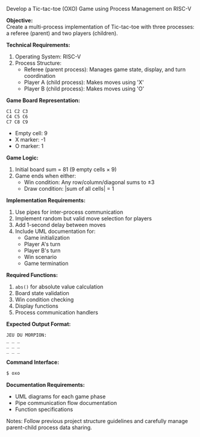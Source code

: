 Develop a Tic-tac-toe (OXO) Game using Process Management on RISC-V

**Objective:**  
Create a multi-process implementation of Tic-tac-toe with three processes: a referee (parent) and two players (children).

**Technical Requirements:**
1. Operating System: RISC-V
2. Process Structure:
   - Referee (parent process): Manages game state, display, and turn coordination
   - Player A (child process): Makes moves using 'X'
   - Player B (child process): Makes moves using 'O'

**Game Board Representation:**
```
C1 C2 C3
C4 C5 C6
C7 C8 C9
```
- Empty cell: 9
- X marker: -1
- O marker: 1

**Game Logic:**
1. Initial board sum = 81 (9 empty cells × 9)
2. Game ends when either:
   - Win condition: Any row/column/diagonal sums to ±3
   - Draw condition: |sum of all cells| = 1

**Implementation Requirements:**
1. Use pipes for inter-process communication
2. Implement random but valid move selection for players
3. Add 1-second delay between moves
4. Include UML documentation for:
   - Game initialization
   - Player A's turn
   - Player B's turn
   - Win scenario
   - Game termination

**Required Functions:**
1. `abs()` for absolute value calculation
2. Board state validation
3. Win condition checking
4. Display functions
5. Process communication handlers

**Expected Output Format:**
```
JEU DU MORPION:
_ _ _
_ _ _
_ _ _
```

**Command Interface:**
```bash
$ oxo
```

**Documentation Requirements:**
- UML diagrams for each game phase
- Pipe communication flow documentation
- Function specifications

Notes: Follow previous project structure guidelines and carefully manage parent-child process data sharing.